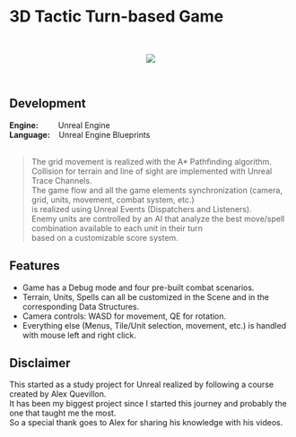# 3D Tactic Turn-based Game
<br/>

<p align="center">
  <img src="http://emanuelecarrino.altervista.org/images/portfolio/TacticGame_screenshot.png" />
</p>
<br/>

## Development
**Engine:** &nbsp;&nbsp;&nbsp;&nbsp;&nbsp;&nbsp;&nbsp; Unreal Engine  
**Language:** &nbsp;&nbsp; Unreal Engine Blueprints  
<br/>
> The grid movement is realized with the A* Pathfinding algorithm.  
> Collision for terrain and line of sight are implemented with Unreal Trace Channels.  
> The game flow and all the game elements synchronization (camera, grid, units, movement, combat system, etc.)  
> is realized using Unreal Events (Dispatchers and Listeners).  
> Enemy units are controlled by an AI that analyze the best move/spell combination available to each unit in their turn  
> based on a customizable score system.  
  
## Features
* Game has a Debug mode and four pre-built combat scenarios.  
* Terrain, Units, Spells can all be customized in the Scene and in the corresponding Data Structures.  
* Camera controls: WASD for movement, QE for rotation.  
* Everything else (Menus, Tile/Unit selection, movement, etc.) is handled with mouse left and right click.  
  
## Disclaimer
This started as a study project for Unreal realized by following a course created by Alex Quevillon.  
It has been my biggest project since I started this journey and probably the one that taught me the most.  
So a special thank goes to Alex for sharing his knowledge with his videos.  
<br/>
<br/>
